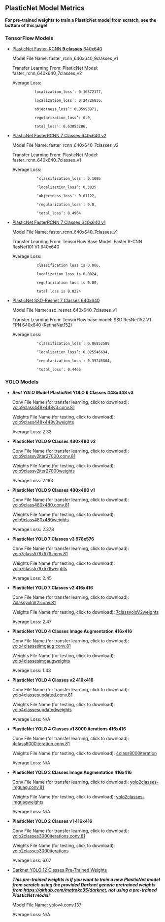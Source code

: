 ## PlasticNet Model Metrics 

**For pre-trained weights to train a PlasticNet model from scratch, see the bottom of this page!**

### TensorFlow Models
* [PlasticNet Faster-RCNN **9 classes** 640x640](https://plasticnet-models.s3.us.cloud-object-storage.appdomain.cloud/faster_rcnn_640x640_9classes_v1.tar.gz)

   Model File Name: faster_rcnn_640x640_9classes_v1

   Transfer Learning From: PlasticNet Model: faster_rcnn_640x640_7classes_v2

   Average Loss:
                 
                localization_loss’: 0.16872177,

                localization_loss’: 0.24726836,

                objectness_loss’: 0.05993971,

                regularization_loss’: 0.0,  

                total_loss’: 0.63053286,
          

* [PlasticNet FasterRCNN 7 Classes 640x640 v2](https://plasticnet-models.s3.us.cloud-object-storage.appdomain.cloud/faster_rcnn_640x640_7classes_v2.tar.gz)
   
   Model File Name: faster_rcnn_640x640_7classes_v2

   Transfer Learning From: PlasticNet Model: faster_rcnn_640x640_7classes_v1

   
   Average Loss: 
   
                 ‘classification_loss’: 0.1095

                 ‘localization_loss’: 0.3035

                 ‘objectness_loss’: 0.01122,

                 ‘regularization_loss’: 0.0,

                 ‘total_loss’: 0.4964
                
* [PlasticNet FasterRCNN 7 Classes 640x640 v1](https://plasticnet-models.s3.us.cloud-object-storage.appdomain.cloud/faster_rcnn_640x640_7classes_v1.tar.gz)
   
   Model File Name: faster_rcnn_640x640_7classes_v1

   Transfer Learning From: TensorFlow Base Model: Faster R-CNN ResNet101 V1 640x640

   Average Loss: 
   
                 classification loss is 0.006, 
                 
                 localization loss is 0.0024, 
                 
                 regularization loss is 0.00, 
                 
                 total loss is 0.0224

* [PlasticNet SSD-Resnet 7 Classes 640x640](https://plasticnet-models.s3.us.cloud-object-storage.appdomain.cloud/ssd_resnet_640x640_7classes_v1.tar.gz)

   Model File Name: ssd_resnet_640x640_7classes_v1

   Transfer Learning From: TensorFlow base model: SSD ResNet152 V1 FPN 640x640 (RetinaNet152)

   Average Loss: 

                 ‘classification_loss’: 0.06852589

                 ‘localization_loss’: 0.025546694,

                 ‘regularization_loss’: 0.35246804,

                 ‘total_loss’: 0.4465


### YOLO Models

* ***Best YOLO Model*** **PlasticNet YOLO 9 Classes 448x448 v3**

   Conv File Name (for transfer learning, click to download): [yolo9class448x448v3.conv.81](https://plasticnet-models.s3.us.cloud-object-storage.appdomain.cloud/yolo9class448x448v3.conv.81.tar.gz)
   
   Weights File Name (for testing, click to download): [yolo9class448x448v3weights](https://plasticnet-models.s3.us.cloud-object-storage.appdomain.cloud/yolo9class448x448v3weights.tar.gz)

   Average Loss: 2.33
   
* **PlasticNet YOLO 9 Classes 480x480 v2**

    Conv File Name (for transfer learning, click to download): [yolo9classv2iter27000.conv.81](https://plasticnet-models.s3.us.cloud-object-storage.appdomain.cloud/yolo9classv2iter27000.conv.81.tar.gz)
   
   Weights File Name (for testing, click to download): [yolo9classv2iter27000weights](https://plasticnet-models.s3.us.cloud-object-storage.appdomain.cloud/yolo9classv2iter27000weights.tar.gz)

   Average Loss: 2.183

* **PlasticNet YOLO 9 Classes 480x480 v1** 

    Conv File Name (for transfer learning, click to download): [yolo9class480x480.conv.81](https://plasticnet-models.s3.us.cloud-object-storage.appdomain.cloud/yolo9class480x480.conv.81.tar.gz)
   
   Weights File Name (for testing, click to download): [yolo9class480x480weights](https://plasticnet-models.s3.us.cloud-object-storage.appdomain.cloud/yolo9class480x480weights.tar.gz)
   
   Average Loss: 2.378

* **PlasticNet YOLO 7 Classes v3 576x576**

    Conv File Name (for transfer learning, click to download): [yolo7class576x576.conv.81](https://plasticnet-models.s3.us.cloud-object-storage.appdomain.cloud/yolo7class576x576.conv.81.tar.gz)
   
   Weights File Name (for testing, click to download): [yolo7class576x576weights](https://plasticnet-models.s3.us.cloud-object-storage.appdomain.cloud/yolo7class576x576weights.tar.gz)

   Average Loss: 2.45

* **PlasticNet YOLO 7 Classes v2 416x416**

  Conv File Name (for transfer learning, click to download): [7classyoloV2.conv.81](https://plasticnet-models.s3.us.cloud-object-storage.appdomain.cloud/7classyoloV2.conv.81.tar.gz)
   
   Weights File Name (for testing, click to download): [7classyoloV2weights](https://plasticnet-models.s3.us.cloud-object-storage.appdomain.cloud/7classyoloV2weights.tar.gz)

   Average Loss: 2.47

* **PlasticNet YOLO 4 Classes Image Augmentation 416x416**

    Conv File Name (for transfer learning, click to download): [yolo4classesimgaug.conv.81](https://plasticnet-models.s3.us.cloud-object-storage.appdomain.cloud/yolo4classesimgaug.conv.81.tar.gz)
   
   Weights File Name (for testing, click to download): [yolo4classesimgaugweights](https://plasticnet-models.s3.us.cloud-object-storage.appdomain.cloud/yolo4classesimgaugweights.tar.gz)

   Average Loss: 1.48

* **PlasticNet YOLO 4 Classes v2 416x416**

   Conv File Name (for transfer learning, click to download): [yolo4classesupdated.conv.81](https://plasticnet-models.s3.us.cloud-object-storage.appdomain.cloud/yolo4classesupdated.conv.81.tar.gz)
   
   Weights File Name (for testing, click to download): [yolo4classesupdatedweights](https://plasticnet-models.s3.us.cloud-object-storage.appdomain.cloud/yolo4classesupdatedweights.tar.gz)

   Average Loss: N/A

* **PlasticNet YOLO 4 Classes v1 8000 iterations 416x416**

   Conv File Name (for transfer learning, click to download): [4class8000iteration.conv.81](https://plasticnet-models.s3.us.cloud-object-storage.appdomain.cloud/4class8000iteration.conv.81.tar.gz)
   
   Weights File Name (for testing, click to download): [4class8000iteration](https://plasticnet-models.s3.us.cloud-object-storage.appdomain.cloud/4class8000iteration.tar.gz)

   Average Loss: N/A

* **PlasticNet YOLO 2 Classes Image Augmentation 416x416**

   Conv File Name (for transfer learning, click to download): [yolo2classes-imguag.conv.81](https://plasticnet-models.s3.us.cloud-object-storage.appdomain.cloud/yolo2classes-imguag.conv.81.tar.gz)
   
   Weights File Name (for testing, click to download): [yolo2classes-imguagweights](https://plasticnet-models.s3.us.cloud-object-storage.appdomain.cloud/yolo2classes-imguagweights.tar.gz)

   Average Loss: N/A

* **PlasticNet YOLO 2 Classes v1 416x416**

   Conv File Name (for transfer learning, click to download): [yolo2classes3000iterations.conv.81](https://plasticnet-models.s3.us.cloud-object-storage.appdomain.cloud/yolo2classes3000iterations.conv.81.tar.gz)
   
   Weights File Name (for testing, click to download): [yolo2classes3000iterations](https://plasticnet-models.s3.us.cloud-object-storage.appdomain.cloud/yolo2classes3000iterations.tar.gz)

   Average Loss: 6.67

* [Darknet YOLO 12 Classes Pre-Trained Weights](https://plasticnet-models.s3.us.cloud-object-storage.appdomain.cloud/yolov4.conv.137.tar.gz)

   ***This pre-trained weights is if you want to train a new PlasticNet model from scratch using the provided Darknet generic pretrained weights from https://github.com/mattokc35/darknet, not using a pre-trained PlasticNet model!***

   Model File Name: yolov4.conv.137

   Average Loss: N/A



